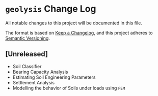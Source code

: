# `geolysis` Change Log

All notable changes to this project will be documented in this file.

The format is based on
[Keep a Changelog](https://keepachangelog.com/en/1.0.0/), and this project
adheres to [Semantic Versioning](https://semver.org/spec/v2.0.0.html).

## [Unreleased]

- Soil Classifier
- Bearing Capacity Analysis
- Estimating Soil Engineering Parameters
- Settlement Analysis
- Modelling the behavior of Soils under loads using `FEM`
